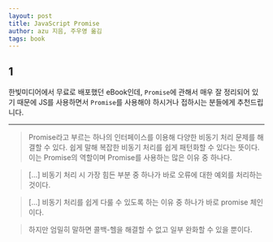 ```yaml
---
layout: post
title: JavaScript Promise
author: azu 지음, 주우영 옮김
tags: book
---
```


## 1
한빛미디어에서 무료로 배포했던 eBook인데, `Promise`에 관해서 매우 잘 정리되어 있기 때문에 JS를 사용하면서 `Promise`를 사용해야 하시거나 접하시는 분들에게 추천드립니다.

----

> Promise라고 부르는 하나의 인터페이스를 이용해 다양한 비동기 처리 문제를 해결할 수 있다. 쉽게 말해 복잡한 비동기 처리를 쉽게 패턴화할 수 있다는 뜻이다. 이는 Promise의 역할이며 Promise를 사용하는 많은 이유 중 하나다.

> [...] 비동기 처리 시 가장 힘든 부분 중 하나가 바로 오류에 대한 예외를 처리하는 것이다.

> [...] 비동기 처리를 쉽게 다룰 수 있도록 하는 이유 중 하나가 바로 promise 체인이다.

> 하지만 엄밀히 말하면 콜백-헬을 해결할 수 없고 일부 완화할 수 있을 뿐이다.

